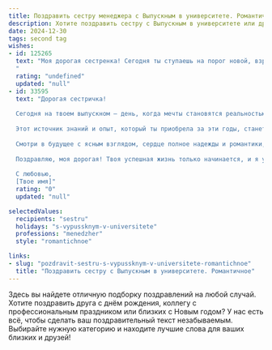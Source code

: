```yaml
---
title: Поздравить сестру менеджера с Выпускным в университете. Романтичное
description: Хотите поздравить сестру с Выпускным в университете или другим праздником? Наш ИИ создаст незабываемое поздравление, а вы обязательно выделитесь среди других.  
date: 2024-12-30
tags: second tag
wishes:
- id: 125265
  text: "Моя дорогая сестренка! Сегодня ты ступаешь на порог новой, взрослой жизни, с дипломом менеджера в руках,  сверкающим, как утренняя звезда.  Этот день –  вершина твоих стараний,  венец твоей  целеустремленности и  яркого таланта. Пусть путь, который ты избираешь, будет полон радости,  вдохновения и  неиссякаемой любви.  Пусть каждый твой шаг  будет уверенным и  принесет  успех и  счастье. Я бесконечно горжусь тобой и  крепко тебя люблю! С выпускным, моя дорогая!
  "
  rating: "undefined"
  updated: "null"
- id: 33595
  text: "Дорогая сестричка!
  
  Сегодня на твоем выпускном — день, когда мечты становятся реальностью, а твой упорный труд увенчан успехом! Поздравляю тебя с этим замечательным событием! Ты — настоящий менеджер своей судьбы, и я горжусь, что в моей жизни есть такая целеустремленная, умная и талантливая сестра.
  
  Этот источник знаний и опыт, который ты приобрела за эти годы, станет твоим верным союзником на пути к достижению всех задуманных целей. Пусть каждая новая высота будет покорена легко, а каждое решение — мудрым.
  
  Смотри в будущее с ясным взглядом, сердце полное надежды и романтики, а впереди — только светлые перспективы и искренние чувства. Помни, что в этом мире нет ничего невозможного, если ты веришь в себя и следуешь своим мечтам.
  
  Поздравляю, моя дорогая! Твоя успешная жизнь только начинается, и я уверен, что она будет яркой и насыщенной. Желаю любви, радости и больших свершений!
  
  С любовью,
  [Твое имя]"
  rating: "0"
  updated: "null"

selectedValues:
  recipients: "sestru"
  holidays: "s-vypussknym-v-universitete"
  professions: "menedzher"
  style: "romantichnoe"

links:
- slug: "pozdravit-sestru-s-vypussknym-v-universitete-romantichnoe"
  title: "Поздравить сестру с Выпускным в университете. Романтичное"
---
```


Здесь вы найдете отличную подборку поздравлений на любой случай. 
Хотите поздравить друга с днём рождения, коллегу с профессиональным праздником или близких с Новым годом? У нас есть всё, чтобы сделать ваш поздравительный текст незабываемым. Выбирайте нужную категорию и находите лучшие слова для ваших близких и друзей!
